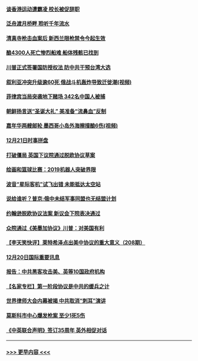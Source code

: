 #### [谈香港运动遭霸凌 校长被促辞职](../pages/prog202/a102734865.md?t=12220733) 
#### [泛舟渡月桥畔 聆听千年流水](../pages/prog202/a102734863.md?t=12220733) 
#### [清真寺枪击血案后 新西兰限枪禁令今起生效](../pages/prog202/a102734655.md?t=12220733) 
#### [酿4300人死亡惨烈船难 船体残骸已找到](../pages/prog202/a102734585.md?t=12220733) 
#### [川普正式签署国防授权法 防中共干预台湾大选](../pages/prog202/a102734587.md?t=12220733) 
#### [叙利亚冲突升级逾60死 俄战斗机轰炸导致迁徙潮(视频)](../pages/prog202/a102734403.md?t=12220733) 
#### [菲律宾当局突袭地下赌场 342名中国人被捕](../pages/prog202/a102734392.md?t=12220733) 
#### [朝鲜扬言送“圣诞大礼” 美准备“流鼻血”反制](../pages/prog202/a102734387.md?t=12220733) 
#### [嘉年华两艘邮轮 墨西哥小岛外海擦撞酿6伤(视频)](../pages/prog202/a102734357.md?t=12220733) 
#### [12月21日时事拼盘](../pages/prog202/a102734213.md?t=12220733) 
#### [打破僵局 英国下议院通过脱欧协议草案](../pages/prog202/a102734197.md?t=12220733) 
#### [绘画和篮球比赛：2019机器人突破界限](../pages/prog202/a102734175.md?t=12220733) 
#### [波音“星际客机”试飞出错 未能抵达太空站](../pages/prog202/a102734149.md?t=12220733) 
#### [说给谁听？普京:俄中未结军事同盟也无结盟计划](../pages/prog202/a102734128.md?t=12220733) 
#### [约翰逊脱欧协议法案 新议会下院表决通过](../pages/prog202/a102734008.md?t=12220733) 
#### [众院通过《美墨加协议》川普：对美国有利](../pages/prog202/a102733996.md?t=12220733) 
#### [【李天笑快评】莱特希泽点出美中协议的重大意义（208期）](../pages/prog202/a102733955.md?t=12220733) 
#### [12月20日国际重要讯息](../pages/prog202/a102733811.md?t=12220733) 
#### [报告：中共黑客攻击美、英等10国政府机构](../pages/prog202/a102733695.md?t=12220733) 
#### [【名家专栏】第一阶段协议是中共的缓兵之计](../pages/prog202/a102733104.md?t=12220733) 
#### [世界律师大会内幕被揭 中共取消“刺耳”演讲](../pages/prog202/a102733621.md?t=12220733) 
#### [莫斯科市中心爆发枪案 至少1死5伤](../pages/prog202/a102733367.md?t=12220733) 
#### [《中英联合声明》签订35周年 英外相促对话](../pages/prog202/a102733192.md?t=12220733) 

----
#### [ >>> 更早内容 <<< ](../indexes/prog202-earlier.md)
